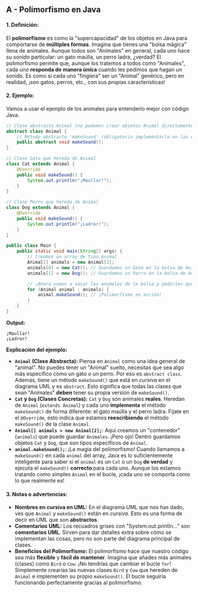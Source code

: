 ## A - Polimorfismo en Java

#### 1. **Definición:**

El **polimorfismo** es como la "supercapacidad" de los objetos en Java para comportarse de **múltiples formas**. Imagina que tienes una "bolsa mágica" llena de animales. Aunque todos son "Animales" en general, cada uno hace su sonido particular: un gato maúlla, un perro ladra, ¿verdad? El polimorfismo permite que, aunque los tratemos a todos como "Animales", cada uno **responda de manera única** cuando les pedimos que hagan un sonido. Es como si cada uno "fingiera" ser un "Animal" genérico, pero en realidad, ¡son gatos, perros, etc., con sus propias características!

#### 2. **Ejemplo:**

Vamos a usar el ejemplo de los animales para entenderlo mejor con código Java.

```java
// Clase abstracta Animal (no podemos crear objetos Animal directamente)
abstract class Animal {
    // Método abstracto 'makeSound' (obligatorio implementarlo en las clases hijas)
    public abstract void makeSound();
}

// Clase Gato que hereda de Animal
class Cat extends Animal {
    @Override
    public void makeSound() {
        System.out.println("¡Maullar!");
    }
}

// Clase Perro que hereda de Animal
class Dog extends Animal {
    @Override
    public void makeSound() {
        System.out.println("¡Ladrar!");
    }
}

public class Main {
    public static void main(String[] args) {
        // Creamos un array de tipo Animal
        Animal[] animals = new Animal[2];
        animals[0] = new Cat(); // Guardamos un Gato en la bolsa de Animales
        animals[1] = new Dog(); // Guardamos un Perro en la bolsa de Animales

        // ¡Ahora vamos a sacar los animales de la bolsa y pedirles que hagan un sonido!
        for (Animal animal : animals) {
            animal.makeSound(); // ¡Polimorfismo en acción!
        }
    }
}
```

**Output:**

```
¡Maullar!
¡Ladrar!
```

**Explicación del ejemplo:**

- **`Animal` (Clase Abstracta):** Piensa en `Animal` como una idea general de "animal". No puedes tener un "Animal" suelto, necesitas que sea algo más específico como un gato o un perro. Por eso es `abstract class`. Además, tiene un método `makeSound()` que está en _cursiva_ en el diagrama UML y es `abstract`. Esto significa que todas las clases que sean "Animales" **deben** tener su propia versión de `makeSound()`.
- **`Cat` y `Dog` (Clases Concretas):** `Cat` y `Dog` son animales **reales**. Heredan de `Animal` (`extends Animal`) y cada uno **implementa** el método `makeSound()` de forma diferente: el gato maúlla y el perro ladra. Fíjate en el `@Override`, esto indica que estamos **reescribiendo** el método `makeSound()` de la clase `Animal`.
- **`Animal[] animals = new Animal[2];`**: Aquí creamos un "contenedor" (`animals`) que puede guardar `Animales`. ¡Pero ojo! Dentro guardamos objetos `Cat` y `Dog`, que son tipos específicos de `Animal`.
- **`animal.makeSound();`**: ¡La magia del polimorfismo! Cuando llamamos a `makeSound()` en cada `animal` del array, Java es lo suficientemente inteligente para saber si el `animal` es un `Cat` o un `Dog` **de verdad** y ejecuta el `makeSound()` **correcto** para cada uno. Aunque los estamos tratando como simples `Animal` en el bucle, ¡cada uno se comporta como lo que realmente es!

#### 3. **Notas o advertencias:**

- **Nombres en cursiva en UML:** En el diagrama UML que nos has dado, ves que `Animal` y `makeSound()` están en _cursiva_. Esto es una forma de decir en UML que son **abstractos**.
- **Comentarios UML:** Los recuadros grises con "System.out.println..." son **comentarios UML**. Sirven para dar detalles extra sobre cómo se implementan las cosas, pero no son parte del diagrama principal de clases.
- **Beneficios del Polimorfismo:** El polimorfismo hace que nuestro código sea más **flexible** y **fácil de mantener**. Imagina que añades más animales (clases) como `Bird` o `Cow`. ¡No tendrías que cambiar el bucle `for`! Simplemente crearías las nuevas clases `Bird` y `Cow` que hereden de `Animal` e implementen su propio `makeSound()`. El bucle seguiría funcionando perfectamente gracias al polimorfismo.
